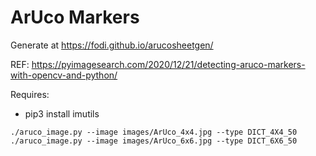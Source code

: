 # ArUco Markers

Generate at https://fodi.github.io/arucosheetgen/

REF:  https://pyimagesearch.com/2020/12/21/detecting-aruco-markers-with-opencv-and-python/

Requires:
- pip3 install imutils

```
./aruco_image.py --image images/ArUco_4x4.jpg --type DICT_4X4_50  
./aruco_image.py --image images/ArUco_6x6.jpg --type DICT_6X6_50  

```
